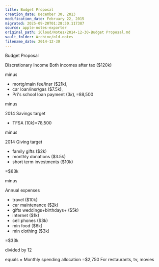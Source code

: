 ```yaml
---
title: Budget Proposal
creation_date: December 30, 2013
modification_date: February 22, 2015
migrated: 2025-09-20T01:28:30.117387
source: apple-notes-exporter
original_path: iCloud/Notes/2014-12-30-Budget Proposal.md
vault_folder: Archive/old-notes
filename_date: 2014-12-30
---
```



Budget Proposal

Discretionary Income
Both incomes after tax ($120k) 

minus

- mortg/main fee/insr ($21k), 
- car loan/insr/gas ($7.5k), 
- Pri's school loan payment ($3k),
=$88,500

minus

2014 Savings target
- TFSA ($10k)
=$78,500

minus

2014 Giving target
- family gifts ($2k)
- monthly donations ($3.5k)
- short term investments ($10k)

=$63k

minus 

Annual expenses
- travel ($10k)
- car maintenance ($2k)
- gifts weddings+birthdays+ ($5k)
- internet ($1k)
- cell phones ($3k)
- min food ($6k)
- min clothing ($3k)

=$33k

divided by 12

equals = Monthly spending allocation
=$2,750
For restaurants, tv, movies

